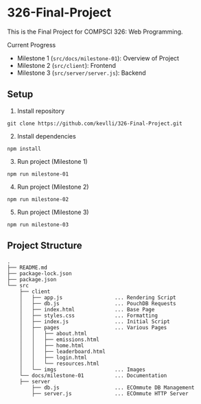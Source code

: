 # 326-Final-Project

This is the Final Project for COMPSCI 326: Web Programming.

Current Progress

- Milestone 1 (`src/docs/milestone-01`): Overview of Project
- Milestone 2 (`src/client`): Frontend
- Milestone 3 (`src/server/server.js`): Backend

## Setup

1. Install repository

```
git clone https://github.com/kevlli/326-Final-Project.git
```

2. Install dependencies

```
npm install
```

3. Run project (Milestone 1)

```
npm run milestone-01
```

4. Run project (Milestone 2)

```
npm run milestone-02
```

5. Run project (Milestone 3)

```
npm run milestone-03
```

## Project Structure

```
.
├── README.md
├── package-lock.json
├── package.json
└── src
    ├── client
    │   ├── app.js                 ... Rendering Script
    │   ├── db.js                  ... PouchDB Requests
    │   ├── index.html             ... Base Page
    │   ├── styles.css             ... Formatting
    │   ├── index.js               ... Initial Script
    │   ├── pages                  ... Various Pages
    │   │   ├── about.html
    │   │   ├── emissions.html
    │   │   ├── home.html
    │   │   ├── leaderboard.html
    │   │   ├── login.html
    │   │   └── resources.html
    │   └── imgs                   ... Images
    └── docs/milestone-01          ... Documentation
    ├── server 
        ├── db.js                  ... ECOmmute DB Management
        ├── server.js              ... ECOmmute HTTP Server
```

